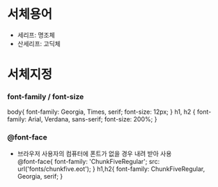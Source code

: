 # 서체용어
- 세리프: 명조체
- 산세리프: 고딕체

# 서체지정
### font-family / font-size

body{
  font-family: Georgia, Times, serif;
  font-size: 12px;
}
h1, h2 {
  font-family: Arial, Verdana, sans-serif;
  font-size: 200%;
}

### @font-face
- 브라우저 사용자의 컴퓨터에 폰트가 없을 경우 내려 받아 사용  
@font-face{
  font-family: 'ChunkFiveRegular';
  src: url('fonts/chunkfive.eot');
}
h1,h2{
  font-family: ChunkFiveRegular, Georgia, serif;
}
